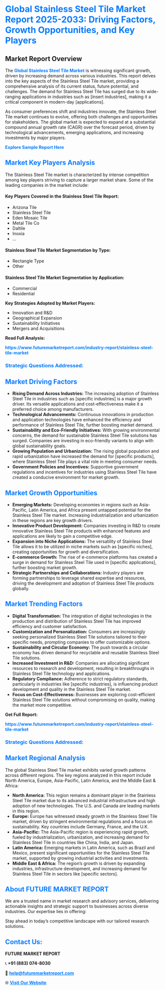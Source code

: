 <h1 style="color: #007BFF;">Global Stainless Steel Tile Market Report 2025-2033: Driving Factors, Growth Opportunities, and Key Players</h1>

<section id="overview">
<h2>Market Report Overview</h2>
<p>The <a href="https://www.futuremarketreport.com/industry-report/stainless-steel-tile-market" style="color: #007BFF; text-decoration: none;"><strong>Global Stainless Steel Tile Market</strong></a> is witnessing significant growth, driven by increasing demand across various industries. This report delves into the key aspects of the Stainless Steel Tile market, providing a comprehensive analysis of its current status, future potential, and challenges. The demand for Stainless Steel Tile has surged due to its wide-ranging applications in industries such as [insert industries], making it a critical component in modern-day [applications].</p>
<p>As consumer preferences shift and industries innovate, the Stainless Steel Tile market continues to evolve, offering both challenges and opportunities for stakeholders. The global market is expected to expand at a substantial compound annual growth rate (CAGR) over the forecast period, driven by technological advancements, emerging applications, and increasing investments by major players.</p>
</section>

<section id="overview">
<p><a href="https://www.futuremarketreport.com/request-sample/reportId=109583" style="color: #007BFF; text-decoration: none;"><strong>Explore Sample Report Here</strong></a></p>
</section>

<section id="key-players">
<h2 style="color: #007BFF;">Market Key Players Analysis</h2>
<p>The Stainless Steel Tile market is characterized by intense competition among key players striving to capture a larger market share. Some of the leading companies in the market include:</p>
<h4>Key Players Covered in the Stainless Steel Tile Report:</h4>
<ul><li>Arizona Tile</li><li>Stainless Steel Tile</li><li>Eden Mosaic Tile</li><li>Metal Tile Co</li><li>Daltile</li><li>Inoxia</li><li>...</li></ul>
<h4>Stainless Steel Tile Market Segmentation by Type:</h4>
<ul><li>Rectangle Type</li><li>Other</li></ul>

<h4>Stainless Steel Tile Market Segmentation by Application:</h4>
<ul><li>Commercial</li><li>Residential</li></ul>
<p><strong>Key Strategies Adopted by Market Players:</strong></p>
<ul>
<li>Innovation and R&D</li>
<li>Geographical Expansion</li>
<li>Sustainability Initiatives</li>
<li>Mergers and Acquisitions</li>
</ul>
</section>

<section>
<p><strong>Read Full Analysis: </strong></p><a href="https://www.futuremarketreport.com/industry-report/stainless-steel-tile-market" style="color: #007BFF; text-decoration: none;"><strong>https://www.futuremarketreport.com/industry-report/stainless-steel-tile-market</strong></a>
<h3 style="color: #007BFF;">Strategic Questions Addressed:</h3>
</section>

<section id="driving-factors">
<h2 style="color: #007BFF;">Market Driving Factors</h2>
<ul>
<li><strong>Rising Demand Across Industries:</strong> The increasing adoption of Stainless Steel Tile in industries such as [specific industries] is a major growth driver. Its versatile applications and cost-effectiveness make it a preferred choice among manufacturers.</li>
<li><strong>Technological Advancements:</strong> Continuous innovations in production and application technologies have enhanced the efficiency and performance of Stainless Steel Tile, further boosting market demand.</li>
<li><strong>Sustainability and Eco-Friendly Initiatives:</strong> With growing environmental concerns, the demand for sustainable Stainless Steel Tile solutions has surged. Companies are investing in eco-friendly variants to align with global sustainability goals.</li>
<li><strong>Growing Population and Urbanization:</strong> The rising global population and rapid urbanization have increased the demand for [specific products], where Stainless Steel Tile plays a vital role in meeting consumer needs.</li>
<li><strong>Government Policies and Incentives:</strong> Supportive government regulations and incentives for industries using Stainless Steel Tile have created a conducive environment for market growth.</li>
</ul>
</section>

<section id="growth-opportunities">
<h2 style="color: #007BFF;">Market Growth Opportunities</h2>
<ul>
<li><strong>Emerging Markets:</strong> Developing economies in regions such as Asia-Pacific, Latin America, and Africa present untapped potential for the Stainless Steel Tile market. Increasing industrialization and urbanization in these regions are key growth drivers.</li>
<li><strong>Innovative Product Development:</strong> Companies investing in R&D to create innovative Stainless Steel Tile products with enhanced features and applications are likely to gain a competitive edge.</li>
<li><strong>Expansion into Niche Applications:</strong> The versatility of Stainless Steel Tile allows it to be utilized in niche markets such as [specific niches], creating opportunities for growth and diversification.</li>
<li><strong>E-commerce Growth:</strong> The rise of e-commerce platforms has created a surge in demand for Stainless Steel Tile used in [specific applications], further boosting market growth.</li>
<li><strong>Strategic Partnerships and Collaborations:</strong> Industry players are forming partnerships to leverage shared expertise and resources, driving the development and adoption of Stainless Steel Tile products globally.</li>
</ul>
</section>

<section id="trending-factors">
<h2 style="color: #007BFF;">Market Trending Factors</h2>
<ul>
<li><strong>Digital Transformation:</strong> The integration of digital technologies in the production and distribution of Stainless Steel Tile has improved efficiency and customer satisfaction.</li>
<li><strong>Customization and Personalization:</strong> Consumers are increasingly seeking personalized Stainless Steel Tile solutions tailored to their specific needs, prompting companies to offer customizable options.</li>
<li><strong>Sustainability and Circular Economy:</strong> The push towards a circular economy has driven demand for recyclable and reusable Stainless Steel Tile solutions.</li>
<li><strong>Increased Investment in R&D:</strong> Companies are allocating significant resources to research and development, resulting in breakthroughs in Stainless Steel Tile technology and applications.</li>
<li><strong>Regulatory Compliance:</strong> Adherence to strict regulatory standards, particularly in industries like [specific industries], is influencing product development and quality in the Stainless Steel Tile market.</li>
<li><strong>Focus on Cost-Effectiveness:</strong> Businesses are exploring cost-efficient Stainless Steel Tile solutions without compromising on quality, making the market more competitive.</li>
</ul>
</section>

<section>
<p><strong>Get Full Report: </strong></p><a href="https://www.futuremarketreport.com/industry-report/stainless-steel-tile-market" style="color: #007BFF; text-decoration: none;"><strong>https://www.futuremarketreport.com/industry-report/stainless-steel-tile-market</strong></a>
<h3 style="color: #007BFF;">Strategic Questions Addressed:</h3>
</section>


<section id="regional-analysis">
<h2 style="color: #007BFF;">Market Regional Analysis</h2>
<p>The global Stainless Steel Tile market exhibits varied growth patterns across different regions. The key regions analyzed in this report include North America, Europe, Asia-Pacific, Latin America, and the Middle East & Africa:</p>
<ul>
<li><strong>North America:</strong> This region remains a dominant player in the Stainless Steel Tile market due to its advanced industrial infrastructure and high adoption of new technologies. The U.S. and Canada are leading markets in this region.</li>
<li><strong>Europe:</strong> Europe has witnessed steady growth in the Stainless Steel Tile market, driven by stringent environmental regulations and a focus on sustainability. Key countries include Germany, France, and the U.K.</li>
<li><strong>Asia-Pacific:</strong> The Asia-Pacific region is experiencing rapid growth, fueled by industrialization, urbanization, and increasing demand for Stainless Steel Tile in countries like China, India, and Japan.</li>
<li><strong>Latin America:</strong> Emerging markets in Latin America, such as Brazil and Mexico, present significant opportunities for the Stainless Steel Tile market, supported by growing industrial activities and investments.</li>
<li><strong>Middle East & Africa:</strong> The region’s growth is driven by expanding industries, infrastructure development, and increasing demand for Stainless Steel Tile in sectors like [specific sectors].</li>
</ul>
</section>

<footer>
<h2 style="color: #007BFF;">About FUTURE MARKET REPORT</h2>
<p>We are a trusted name in market research and advisory services, delivering actionable insights and strategic support to businesses across diverse industries. Our expertise lies in offering:</p>

<p>Stay ahead in today’s competitive landscape with our tailored research solutions.</p>

<h2 style="color: #007BFF;">Contact Us:</h2>
<p><strong>FUTURE MARKET REPORT</strong></p>
<p>📞 <strong>+91 (883) 074-8030</strong></p>
<p>📧 <strong><a href="mailto:help@futuremarketreport.com" style="color: #007BFF;">help@futuremarketreport.com</a></strong></p>
<p>🌐 <strong><a href="https://www.futuremarketreport.com/" style="color: #007BFF;">Visit Our Website</a></strong></p>
</footer>